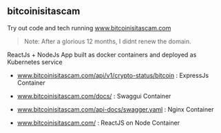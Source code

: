 ## bitcoinisitascam

Try out code and tech running www.bitcoinisitascam.com

> Note: After a glorious 12 months, I didnt renew the domain.

ReactJs + NodeJs App built as docker containers and deployed as Kubernetes service


- www.bitcoinisitascam.com/api/v1/crypto-status/bitcoin : ExpressJs Container

- www.bitcoinisitascam.com/docs/ : Swaggui Container

- www.bitcoinisitascam.com/api-docs/swagger.yaml : Nginx Container
 
- www.bitcoinisitascam.com/ : ReactJS on Node Container
 
